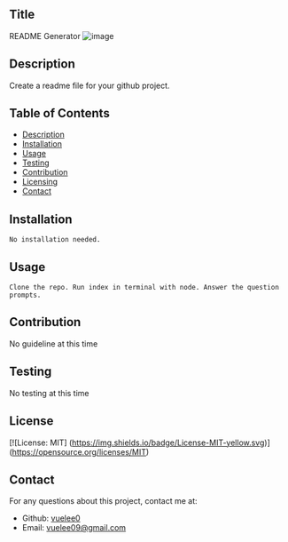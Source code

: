 
  ## Title
  README Generator
  ![image](https://img.shields.io/badge/License-MIT-yellow.svg)

  ## Description
  Create a readme file for your github project.
  
  ## Table of Contents
  * [Description](#description)
  * [Installation](#installation)
  * [Usage](#usage)
  * [Testing](#testing)
  * [Contribution](#contribution)
  * [Licensing](#licensing)
  * [Contact](#contact)
  
  ## Installation
    No installation needed.

  ## Usage
    Clone the repo. Run index in terminal with node. Answer the question prompts.

  ## Contribution
  No guideline at this time

  ## Testing
  No testing at this time
  
  ## License
  [![License: 
      MIT]
      (https://img.shields.io/badge/License-MIT-yellow.svg)]
      (https://opensource.org/licenses/MIT)
  
  ## Contact
  For any questions about this project, contact me at:
  - Github: [vuelee0](https://github.com/vuelee0)
  - Email: vuelee09@gmail.com
  